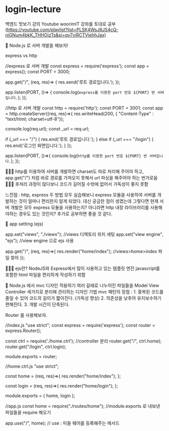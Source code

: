 # login-lecture

백엔드 맛보기 강의
Youtube woorimIT 강좌를 토대로 공부
(https://youtube.com/playlist?list=PLSK4WsJ8JS4cQ-niGNum4bkK_THHOizTs&si=qv7viRCTVjehhJax)

🙌 Node.js 로 서버 개발을 해보자!

express vs http

//express 로 서버 개발
const express = require('express');
const app = express();
const PORT = 3000;

app.get("/", (req, res)=> {
res.send('루트 경로입니다.');
});

app.listen(PORT, ()=> {
console.log(`express를 이용한 port 번호 ${PORT} 번 서버입니다.`);
});

//http 로 서버 개발
const http = require('http');
const PORT = 3001;
const app = http.createServer((req, res)=>{
res.writeHead(200, {
"Content-Type" : "text/html; charset=utf-8"});

console.log(req.url);
const \_url = req.url;

if (\_url === "/") {
res.end('루트 경로입니다.');
} else if (\_url === "/login") {
res.end('로그인 화면입니다.');
}
});

app.listen(PORT, ()=>{
console.log(`http를 이용한 port 번호 ${PORT} 번 서버입니다.`);
});

💁🏻‍♀️ http를 이용하여 서버를 개발하면 charset도 따로 처리해 주어야 하고, app.get("/") 처럼 바로 경로를 가져오지 못해서 url 파싱을 해주어야 하는 번거로움
💁🏻‍♀️ 후처리 과정이 많다보니 코드가 길어질 수밖에 없어서 가독성이 좋지 못함

느낀점 : http, express 두 방법 모두 실습해보니 express 모듈을 사용하여 서버를 개발하는 것이 얼마나 편리한지 알게 되었다.
대신 궁금한 점이 생겼는데 그렇다면 현재 서버 개발은 모두 express 모듈을 사용하는지? 아니라면 http 내장 라이브러리를 사용해야하는 경우도 있는 것인지?
추가로 공부하면 좋을 것 같다.

🙌 app setting (ejs)

app.set("views", "./views"); //views 디렉토리 위치 세팅
app.set("view engine", "ejs"); //view engine 으로 ejs 사용

app.get("/", (req, res)=>{
res.render("home/index"); //views>home>index 파일 찾아
});

💁🏻‍♀️ ejs란?
NodeJS와 Express에서 많이 사용하고 있는 템플릿 엔진
javascript를 포함한 html 파일을 편리하게 작성하기 위함

🙌 Node.js 에서 mvc 디자인 적용하기
여러 갈래로 나누어진 파일들을 Model View Controller 세가지로 분리해 관리하는 디자인 기법
mvc 패턴의 장점 : 1. 중복된 코드를 줄일 수 있어 코드의 길이가 짧아진다. (가독성 향상) 2. 의존성을 낮추어 유지보수하기 편해진다. 3. 개발 시간이 단축된다.

Router 를 사용해보자.

//index.js
"use strict";
const express = require('express');
const router = express.Router();

const ctrl = require('./home.ctrl'); //controller 분리
router.get("/", ctrl.home);
router.get("/login", ctrl.login);

module.exports = router;

//home.ctrl.js
"use strict";

const home = (req, res)=>{
res.render("home/index");
};

const login = (req, res)=>{
res.render("home/login");
};

module.exports = {
home,
login
};

//app.js
const home = require("./routes/home"); //module.exports 로 내보낸 파일들을 require 해오기

app.use("/", home); // use : 미들 웨어를 등록해주는 메서드
